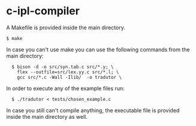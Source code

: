 # c-ipl-compiler
A Makefile is provided inside the main directory. 
```
$ make
```
In case you can't use make you can use the following commands from the main directory:
```
  $ bison -d -o src/syn.tab.c src/*.y; \
    flex --outfile=src/lex.yy.c src/*.l; \
    gcc src/*.c -Wall -Ilib/  -o tradutor \
```
In order to execute any of the example files run:
```
  $ ./tradutor < tests/chosen_example.c
```
In case you still can't compile anything, the executable file is provided inside the main directory as well.
